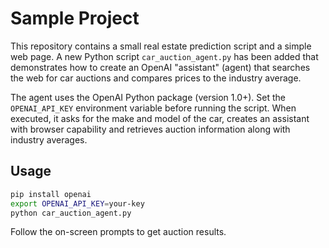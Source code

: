 # Sample Project

This repository contains a small real estate prediction script and a simple web page. A new Python script `car_auction_agent.py` has been added that demonstrates how to create an OpenAI "assistant" (agent) that searches the web for car auctions and compares prices to the industry average.

The agent uses the OpenAI Python package (version 1.0+). Set the
`OPENAI_API_KEY` environment variable before running the script. When executed,
it asks
for the make and model of the car, creates an assistant with browser capability
and retrieves auction information along with industry averages.

## Usage

```bash
pip install openai
export OPENAI_API_KEY=your-key
python car_auction_agent.py
```

Follow the on-screen prompts to get auction results.
